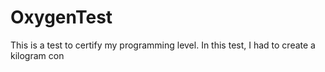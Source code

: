 # OxygenTest  
This is a test to certify my programming level. In this test, I had to create a kilogram con                                                       
     
